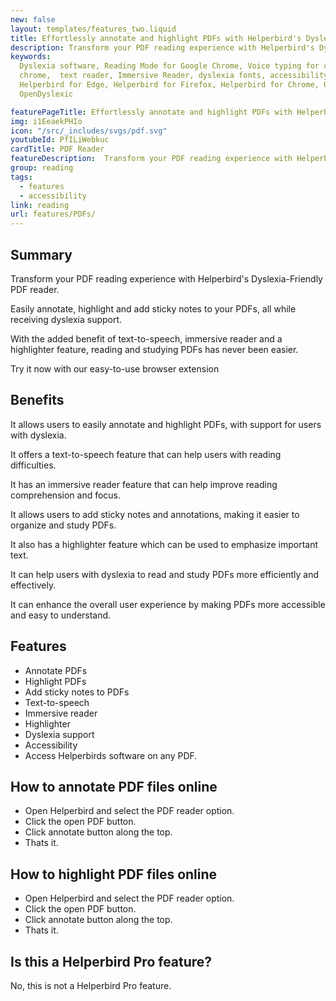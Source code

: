 ```yaml
---
new: false
layout: templates/features_two.liquid
title: Effortlessly annotate and highlight PDFs with Helperbird's Dyslexia-Friendly PDF reader
description: Transform your PDF reading experience with Helperbird's Dyslexia-Friendly PDF reader. Easily annotate, highlight and add sticky notes to your PDFs, all while receiving dyslexia support. With the added benefit of text-to-speech, immersive reader and a highlighter feature, reading and studying PDFs has never been easier. Try it now with our easy-to-use browser extension
keywords:
  Dyslexia software, Reading Mode for Google Chrome, Voice typing for chrome, Text to speech for
  chrome,  text reader, Immersive Reader, dyslexia fonts, accessibility software, dyslexia software,
  Helperbird for Edge, Helperbird for Firefox, Helperbird for Chrome, Opendyslexic for Chrome,
  OpenDyslexic

featurePageTitle: Effortlessly annotate and highlight PDFs with Helperbird's Dyslexia-Friendly PDF reader
img: i1EeaekPHIo
icon: "/src/_includes/svgs/pdf.svg"
youtubeId: PfILiWebkuc
cardTitle: PDF Reader
featureDescription:  Transform your PDF reading experience with Helperbird's Dyslexia-Friendly PDF reader. Easily annotate, highlight and add sticky notes to your PDFs, all while receiving dyslexia support.
group: reading
tags: 
  - features
  - accessibility
link: reading
url: features/PDFs/
---
```



## Summary

Transform your PDF reading experience with Helperbird's Dyslexia-Friendly PDF reader. 

Easily annotate, highlight and add sticky notes to your PDFs, all while receiving dyslexia support. 

With the added benefit of text-to-speech, immersive reader and a highlighter feature, reading and studying PDFs has never been easier. 

Try it now with our easy-to-use browser extension


## Benefits

It allows users to easily annotate and highlight PDFs, with support for users with dyslexia.

It offers a text-to-speech feature that can help users with reading difficulties.

It has an immersive reader feature that can help improve reading comprehension and focus.

It allows users to add sticky notes and annotations, making it easier to organize and study PDFs.

It also has a highlighter feature which can be used to emphasize important text.

It can help users with dyslexia to read and study PDFs more efficiently and effectively.

It can enhance the overall user experience by making PDFs more accessible and easy to understand.

## Features
- Annotate PDFs
- Highlight PDFs
- Add sticky notes to PDFs
- Text-to-speech
- Immersive reader
- Highlighter
- Dyslexia support
- Accessibility
- Access Helperbirds software on any PDF.



      





## How to annotate PDF files online

- Open Helperbird and select the PDF reader option.
- Click the open PDF button.
- Click annotate button along the top.
- Thats it.
      





## How to highlight PDF files online

- Open Helperbird and select the PDF reader option.
- Click the open PDF button.
- Click annotate button along the top.
- Thats it.


## Is this a Helperbird Pro feature?

No, this is not a Helperbird Pro feature.
      
